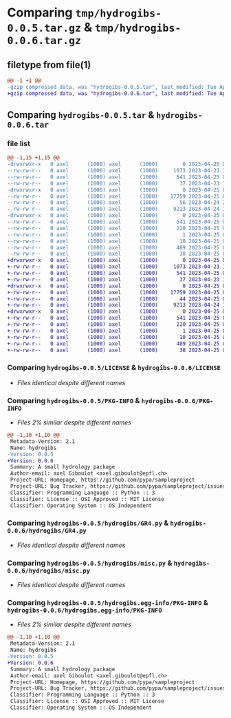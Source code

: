 # Comparing `tmp/hydrogibs-0.0.5.tar.gz` & `tmp/hydrogibs-0.0.6.tar.gz`

## filetype from file(1)

```diff
@@ -1 +1 @@
-gzip compressed data, was "hydrogibs-0.0.5.tar", last modified: Tue Apr 25 01:07:55 2023, max compression
+gzip compressed data, was "hydrogibs-0.0.6.tar", last modified: Tue Apr 25 01:10:29 2023, max compression
```

## Comparing `hydrogibs-0.0.5.tar` & `hydrogibs-0.0.6.tar`

### file list

```diff
@@ -1,15 +1,15 @@
-drwxrwxr-x   0 axel      (1000) axel      (1000)        0 2023-04-25 01:07:55.173559 hydrogibs-0.0.5/
--rw-rw-r--   0 axel      (1000) axel      (1000)     1073 2023-04-23 13:58:07.000000 hydrogibs-0.0.5/LICENSE
--rw-rw-r--   0 axel      (1000) axel      (1000)      541 2023-04-25 01:07:55.173559 hydrogibs-0.0.5/PKG-INFO
--rw-rw-r--   0 axel      (1000) axel      (1000)       37 2023-04-23 13:57:53.000000 hydrogibs-0.0.5/README.md
-drwxrwxr-x   0 axel      (1000) axel      (1000)        0 2023-04-25 01:07:55.169559 hydrogibs-0.0.5/hydrogibs/
--rw-rw-r--   0 axel      (1000) axel      (1000)    17759 2023-04-25 01:07:03.000000 hydrogibs-0.0.5/hydrogibs/GR4.py
--rw-rw-r--   0 axel      (1000) axel      (1000)       56 2023-04-24 23:46:38.000000 hydrogibs-0.0.5/hydrogibs/__init_.py
--rw-rw-r--   0 axel      (1000) axel      (1000)     9213 2023-04-24 14:45:59.000000 hydrogibs-0.0.5/hydrogibs/misc.py
-drwxrwxr-x   0 axel      (1000) axel      (1000)        0 2023-04-25 01:07:55.169559 hydrogibs-0.0.5/hydrogibs.egg-info/
--rw-rw-r--   0 axel      (1000) axel      (1000)      541 2023-04-25 01:07:55.000000 hydrogibs-0.0.5/hydrogibs.egg-info/PKG-INFO
--rw-rw-r--   0 axel      (1000) axel      (1000)      220 2023-04-25 01:07:55.000000 hydrogibs-0.0.5/hydrogibs.egg-info/SOURCES.txt
--rw-rw-r--   0 axel      (1000) axel      (1000)        1 2023-04-25 01:07:55.000000 hydrogibs-0.0.5/hydrogibs.egg-info/dependency_links.txt
--rw-rw-r--   0 axel      (1000) axel      (1000)       10 2023-04-25 01:07:55.000000 hydrogibs-0.0.5/hydrogibs.egg-info/top_level.txt
--rw-rw-r--   0 axel      (1000) axel      (1000)      489 2023-04-25 01:07:41.000000 hydrogibs-0.0.5/pyproject.toml
--rw-rw-r--   0 axel      (1000) axel      (1000)       38 2023-04-25 01:07:55.173559 hydrogibs-0.0.5/setup.cfg
+drwxrwxr-x   0 axel      (1000) axel      (1000)        0 2023-04-25 01:10:29.102588 hydrogibs-0.0.6/
+-rw-rw-r--   0 axel      (1000) axel      (1000)     1073 2023-04-23 13:58:07.000000 hydrogibs-0.0.6/LICENSE
+-rw-rw-r--   0 axel      (1000) axel      (1000)      541 2023-04-25 01:10:29.102588 hydrogibs-0.0.6/PKG-INFO
+-rw-rw-r--   0 axel      (1000) axel      (1000)       37 2023-04-23 13:57:53.000000 hydrogibs-0.0.6/README.md
+drwxrwxr-x   0 axel      (1000) axel      (1000)        0 2023-04-25 01:10:29.098588 hydrogibs-0.0.6/hydrogibs/
+-rw-rw-r--   0 axel      (1000) axel      (1000)    17759 2023-04-25 01:07:03.000000 hydrogibs-0.0.6/hydrogibs/GR4.py
+-rw-rw-r--   0 axel      (1000) axel      (1000)       44 2023-04-25 01:09:50.000000 hydrogibs-0.0.6/hydrogibs/__init_.py
+-rw-rw-r--   0 axel      (1000) axel      (1000)     9213 2023-04-24 14:45:59.000000 hydrogibs-0.0.6/hydrogibs/misc.py
+drwxrwxr-x   0 axel      (1000) axel      (1000)        0 2023-04-25 01:10:29.102588 hydrogibs-0.0.6/hydrogibs.egg-info/
+-rw-rw-r--   0 axel      (1000) axel      (1000)      541 2023-04-25 01:10:29.000000 hydrogibs-0.0.6/hydrogibs.egg-info/PKG-INFO
+-rw-rw-r--   0 axel      (1000) axel      (1000)      220 2023-04-25 01:10:29.000000 hydrogibs-0.0.6/hydrogibs.egg-info/SOURCES.txt
+-rw-rw-r--   0 axel      (1000) axel      (1000)        1 2023-04-25 01:10:29.000000 hydrogibs-0.0.6/hydrogibs.egg-info/dependency_links.txt
+-rw-rw-r--   0 axel      (1000) axel      (1000)       10 2023-04-25 01:10:29.000000 hydrogibs-0.0.6/hydrogibs.egg-info/top_level.txt
+-rw-rw-r--   0 axel      (1000) axel      (1000)      489 2023-04-25 01:10:08.000000 hydrogibs-0.0.6/pyproject.toml
+-rw-rw-r--   0 axel      (1000) axel      (1000)       38 2023-04-25 01:10:29.102588 hydrogibs-0.0.6/setup.cfg
```

### Comparing `hydrogibs-0.0.5/LICENSE` & `hydrogibs-0.0.6/LICENSE`

 * *Files identical despite different names*

### Comparing `hydrogibs-0.0.5/PKG-INFO` & `hydrogibs-0.0.6/PKG-INFO`

 * *Files 2% similar despite different names*

```diff
@@ -1,10 +1,10 @@
 Metadata-Version: 2.1
 Name: hydrogibs
-Version: 0.0.5
+Version: 0.0.6
 Summary: A small hydrology package
 Author-email: axel Giboulot <axel.giboulot@epfl.ch>
 Project-URL: Homepage, https://github.com/pypa/sampleproject
 Project-URL: Bug Tracker, https://github.com/pypa/sampleproject/issues
 Classifier: Programming Language :: Python :: 3
 Classifier: License :: OSI Approved :: MIT License
 Classifier: Operating System :: OS Independent
```

### Comparing `hydrogibs-0.0.5/hydrogibs/GR4.py` & `hydrogibs-0.0.6/hydrogibs/GR4.py`

 * *Files identical despite different names*

### Comparing `hydrogibs-0.0.5/hydrogibs/misc.py` & `hydrogibs-0.0.6/hydrogibs/misc.py`

 * *Files identical despite different names*

### Comparing `hydrogibs-0.0.5/hydrogibs.egg-info/PKG-INFO` & `hydrogibs-0.0.6/hydrogibs.egg-info/PKG-INFO`

 * *Files 2% similar despite different names*

```diff
@@ -1,10 +1,10 @@
 Metadata-Version: 2.1
 Name: hydrogibs
-Version: 0.0.5
+Version: 0.0.6
 Summary: A small hydrology package
 Author-email: axel Giboulot <axel.giboulot@epfl.ch>
 Project-URL: Homepage, https://github.com/pypa/sampleproject
 Project-URL: Bug Tracker, https://github.com/pypa/sampleproject/issues
 Classifier: Programming Language :: Python :: 3
 Classifier: License :: OSI Approved :: MIT License
 Classifier: Operating System :: OS Independent
```

